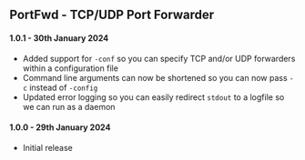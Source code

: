 ## PortFwd - TCP/UDP Port Forwarder

#### 1.0.1 - 30th January 2024
- Added support for `-conf` so you can specify TCP and/or UDP forwarders within a configuration file
- Command line arguments can now be shortened so you can now pass `-c` instead of `-config` 
- Updated error logging so you can easily redirect `stdout` to a logfile so we can run as a daemon

#### 1.0.0 - 29th January 2024
- Initial release
